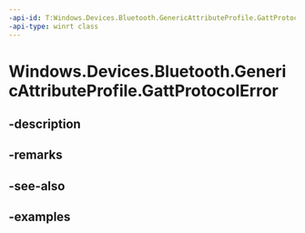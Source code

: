 ```yaml
---
-api-id: T:Windows.Devices.Bluetooth.GenericAttributeProfile.GattProtocolError
-api-type: winrt class
---
```


<!-- Class syntax.
public class GattProtocolError 
-->

# Windows.Devices.Bluetooth.GenericAttributeProfile.GattProtocolError

## -description

## -remarks

## -see-also

## -examples

